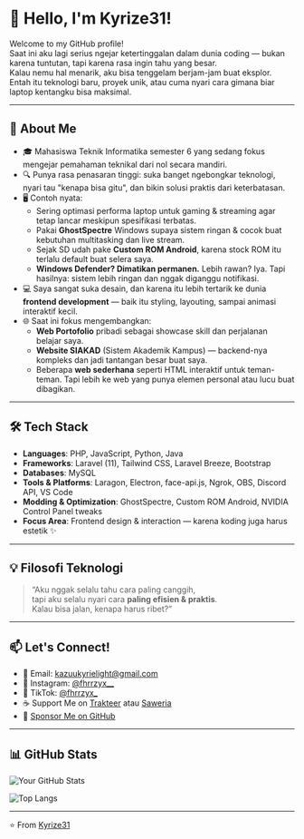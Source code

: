 # 👋 Hello, I'm Kyrize31!

Welcome to my GitHub profile!  
Saat ini aku lagi serius ngejar ketertinggalan dalam dunia coding — bukan karena tuntutan, tapi karena rasa ingin tahu yang besar.  
Kalau nemu hal menarik, aku bisa tenggelam berjam-jam buat eksplor. Entah itu teknologi baru, proyek unik, atau cuma nyari cara gimana biar laptop kentangku bisa maksimal.

---

## 🚀 About Me

- 🎓 Mahasiswa Teknik Informatika semester 6 yang sedang fokus mengejar pemahaman teknikal dari nol secara mandiri.
- 🔍 Punya rasa penasaran tinggi: suka banget ngebongkar teknologi, nyari tau "kenapa bisa gitu", dan bikin solusi praktis dari keterbatasan.
- 🖥️ Contoh nyata:
  - Sering optimasi performa laptop untuk gaming & streaming agar tetap lancar meskipun spesifikasi terbatas.
  - Pakai **GhostSpectre** Windows supaya sistem ringan & cocok buat kebutuhan multitasking dan live stream.
  - Sejak SD udah pake **Custom ROM Android**, karena stock ROM itu terlalu default buat selera saya.
  - **Windows Defender? Dimatikan permanen.** Lebih rawan? Iya. Tapi hasilnya: sistem lebih ringan dan nggak diganggu notifikasi.
- 💻 Saya sangat suka desain, dan karena itu lebih tertarik ke dunia **frontend development** — baik itu styling, layouting, sampai animasi interaktif kecil.
- 🌐 Saat ini fokus mengembangkan:
  - **Web Portofolio** pribadi sebagai showcase skill dan perjalanan belajar saya.
  - **Website SIAKAD** (Sistem Akademik Kampus) — backend-nya kompleks dan jadi tantangan besar buat saya.
  - Beberapa **web sederhana** seperti HTML interaktif untuk teman-teman. Tapi lebih ke web yang punya elemen personal atau lucu buat dibagikan.

---

## 🛠️ Tech Stack

- **Languages**: PHP, JavaScript, Python, Java
- **Frameworks**: Laravel (11), Tailwind CSS, Laravel Breeze, Bootstrap
- **Databases**: MySQL
- **Tools & Platforms**: Laragon, Electron, face-api.js, Ngrok, OBS, Discord API, VS Code
- **Modding & Optimization**: GhostSpectre, Custom ROM Android, NVIDIA Control Panel tweaks
- **Focus Area**: Frontend design & interaction — karena koding juga harus estetik ✨

---

## 💡 Filosofi Teknologi

> “Aku nggak selalu tahu cara paling canggih,  
> tapi aku selalu nyari cara **paling efisien & praktis**.  
> Kalau bisa jalan, kenapa harus ribet?”

---

## 📫 Let's Connect!

- 📩 Email: kazuukyrielight@gmail.com  
- 📸 Instagram: [@fhrrzyx__](https://www.instagram.com/fhrrzyx__)  
- 🎥 TikTok: [@fhrrzyx_](https://www.tiktok.com/@fhrrzyx_)  
- ☕ Support Me on [Trakteer](https://trakteer.id/urkyrize/tip) atau [Saweria](https://saweria.co/Kyrize)  
- 💖 [Sponsor Me on GitHub](https://github.com/sponsors/Kyrize31)

---

## 📊 GitHub Stats

![Your GitHub Stats](https://github-readme-stats.vercel.app/api?username=Kyrize31&show_icons=true&theme=radical)

![Top Langs](https://github-readme-stats.vercel.app/api/top-langs/?username=Kyrize31&layout=compact&theme=radical)

---

⭐️ From [Kyrize31](https://github.com/Kyrize31)
